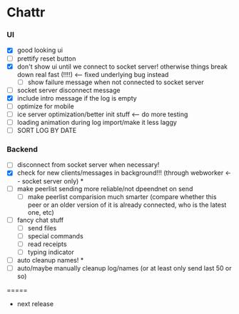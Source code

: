 Chattr
==============

### UI
- [x] good looking ui
- [ ] prettify reset button
- [x] don't show ui until we connect to socket server! otherwise things break down real fast (!!!!) <-- fixed underlying bug instead
  - [ ] show failure message when not connected to socket server
- [ ] socket server disconnect message
- [x] include intro message if the log is empty
- [ ] optimize for mobile
- [ ] ice server optimization/better init stuff <-- do more testing
- [ ] loading animation during log import/make it less laggy
- [ ] SORT LOG BY DATE

### Backend
- [ ] disconnect from socket server when necessary!
- [x] check for new clients/messages in background!!! (through webworker <-- socket server only) *
- [ ] make peerlist sending more reliable/not dpeendnet on send
  - [ ] make peerlist comparision much smarter (compare whether this peer or an older version of it is already connected, who is the latest one, etc)
- [ ] fancy chat stuff
  - [ ] send files
  - [ ] special commands
  - [ ] read receipts
  - [ ] typing indicator
- [ ] auto cleanup names! *
- [ ] auto/maybe manually cleanup log/names (or at least only send last 50 or so)

=====
* next release
